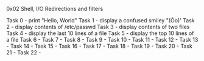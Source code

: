 0x02 Shell, I/O Redirections and filters

Task 0 - print "Hello, World"
Task 1 - display a confused smiley "(Ôo)'
Task 2 - display contents of /etc/passwd
Task 3 - display contents of two files
Task 4 - display the last 10 lines of a file
Task 5 - display the top 10 lines of a file
Task 6 -
Task 7 - 
Task 8 - 
Task 9 -
Task 10 -
Task 11 - 
Task 12 -
Task 13 -
Task 14 - 
Task 15 -
Task 16 -
Task 17 -
Task 18 -
Task 19 -
Task 20 -
Task 21 -
Task 22 - 